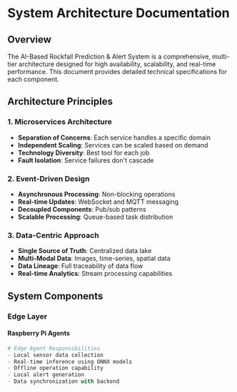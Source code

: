 # System Architecture Documentation

## Overview

The AI-Based Rockfall Prediction & Alert System is a comprehensive, multi-tier architecture designed for high availability, scalability, and real-time performance. This document provides detailed technical specifications for each component.

## Architecture Principles

### 1. Microservices Architecture
- **Separation of Concerns**: Each service handles a specific domain
- **Independent Scaling**: Services can be scaled based on demand
- **Technology Diversity**: Best tool for each job
- **Fault Isolation**: Service failures don't cascade

### 2. Event-Driven Design
- **Asynchronous Processing**: Non-blocking operations
- **Real-time Updates**: WebSocket and MQTT messaging
- **Decoupled Components**: Pub/sub patterns
- **Scalable Processing**: Queue-based task distribution

### 3. Data-Centric Approach
- **Single Source of Truth**: Centralized data lake
- **Multi-Modal Data**: Images, time-series, spatial data
- **Data Lineage**: Full traceability of data flow
- **Real-time Analytics**: Stream processing capabilities

## System Components

### Edge Layer

#### Raspberry Pi Agents
```python
# Edge Agent Responsibilities
- Local sensor data collection
- Real-time inference using ONNX models
- Offline operation capability
- Local alert generation
- Data synchronization with backend
